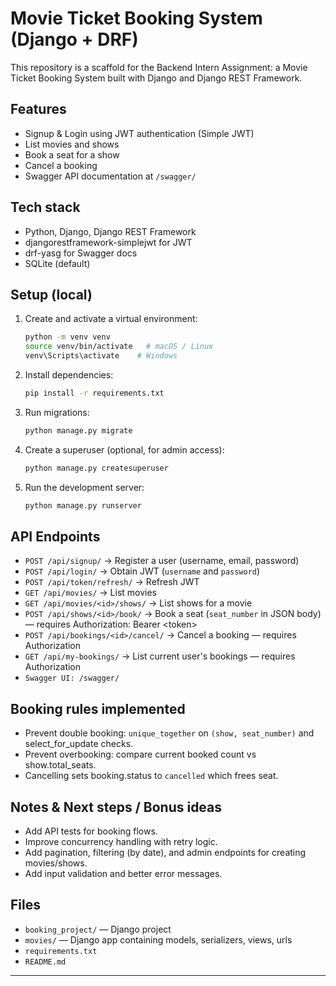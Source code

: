 # Movie Ticket Booking System (Django + DRF)

This repository is a scaffold for the Backend Intern Assignment:
a Movie Ticket Booking System built with Django and Django REST Framework.

## Features
- Signup & Login using JWT authentication (Simple JWT)
- List movies and shows
- Book a seat for a show
- Cancel a booking
- Swagger API documentation at `/swagger/`

## Tech stack
- Python, Django, Django REST Framework
- djangorestframework-simplejwt for JWT
- drf-yasg for Swagger docs
- SQLite (default)

## Setup (local)
1. Create and activate a virtual environment:
   ```bash
   python -m venv venv
   source venv/bin/activate   # macOS / Linux
   venv\Scripts\activate    # Windows
   ```

2. Install dependencies:
   ```bash
   pip install -r requirements.txt
   ```

3. Run migrations:
   ```bash
   python manage.py migrate
   ```

4. Create a superuser (optional, for admin access):
   ```bash
   python manage.py createsuperuser
   ```

5. Run the development server:
   ```bash
   python manage.py runserver
   ```

## API Endpoints
- `POST /api/signup/` → Register a user (username, email, password)
- `POST /api/login/` → Obtain JWT (`username` and `password`)
- `POST /api/token/refresh/` → Refresh JWT
- `GET /api/movies/` → List movies
- `GET /api/movies/<id>/shows/` → List shows for a movie
- `POST /api/shows/<id>/book/` → Book a seat (`seat_number` in JSON body) — requires Authorization: Bearer &lt;token&gt;
- `POST /api/bookings/<id>/cancel/` → Cancel a booking — requires Authorization
- `GET /api/my-bookings/` → List current user's bookings — requires Authorization
- `Swagger UI: /swagger/`

## Booking rules implemented
- Prevent double booking: `unique_together` on `(show, seat_number)` and select_for_update checks.
- Prevent overbooking: compare current booked count vs show.total_seats.
- Cancelling sets booking.status to `cancelled` which frees seat.

## Notes & Next steps / Bonus ideas
- Add API tests for booking flows.
- Improve concurrency handling with retry logic.
- Add pagination, filtering (by date), and admin endpoints for creating movies/shows.
- Add input validation and better error messages.

## Files
- `booking_project/` — Django project
- `movies/` — Django app containing models, serializers, views, urls
- `requirements.txt`
- `README.md`

---
